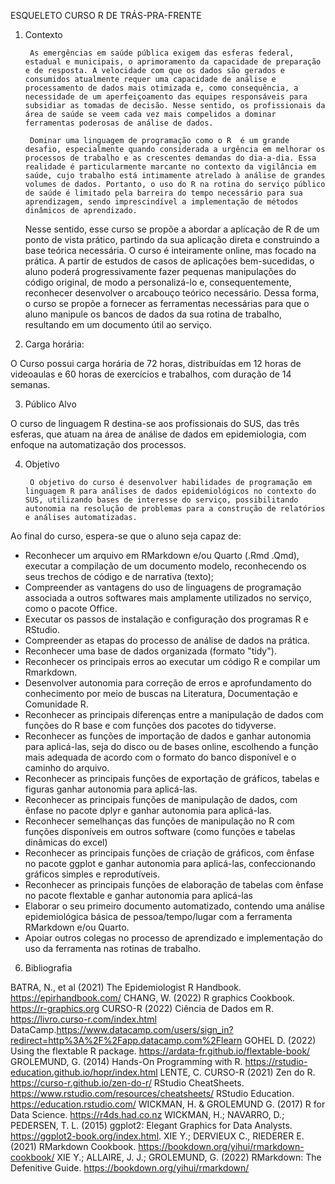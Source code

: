 ESQUELETO CURSO R DE TRÁS-PRA-FRENTE
1. Contexto

        As emergências em saúde pública exigem das esferas federal, estadual e municipais, o aprimoramento da capacidade de preparação e de resposta. A velocidade com que os dados são gerados e consumidos atualmente requer uma capacidade de análise e processamento de dados mais otimizada e, como consequência, a necessidade de um aperfeiçoamento das equipes responsáveis para subsidiar as tomadas de decisão. Nesse sentido, os profissionais da área de saúde se veem cada vez mais compelidos a dominar ferramentas poderosas de análise de dados.
   
        Dominar uma linguagem de programação como o R  é um grande desafio, especialmente quando considerada a urgência em melhorar os processos de trabalho e as crescentes demandas do dia-a-dia. Essa realidade é particularmente marcante no contexto da vigilância em saúde, cujo trabalho está intimamente atrelado à análise de grandes volumes de dados. Portanto, o uso do R na rotina do serviço público de saúde é limitado pela barreira do tempo necessário para sua aprendizagem, sendo imprescindível a implementação de métodos dinâmicos de aprendizado.
   
   Nesse sentido, esse curso se propõe a abordar a aplicação de R de um ponto de vista prático, partindo da sua aplicação direta e construindo a base teórica necessária. O curso é inteiramente online, mas focado na prática. A partir de estudos de casos de aplicações bem-sucedidas, o aluno poderá progressivamente fazer pequenas manipulações do código original, de modo a personalizá-lo e, consequentemente, reconhecer desenvolver o arcabouço teórico necessário. 
Dessa forma, o curso se propõe a fornecer as ferramentas necessárias para que o aluno manipule os bancos de dados da sua rotina de trabalho, resultando em um documento útil ao serviço.

3. Carga horária:

O Curso possui carga horária de 72 horas, distribuídas em 12 horas de videoaulas e 60 horas de exercícios e trabalhos, com duração de 14 semanas.


3. Público Alvo

O curso de linguagem R destina-se aos profissionais do SUS, das três esferas,  que atuam na área de análise de dados em epidemiologia, com enfoque na automatização dos processos. 


4. Objetivo
   
        O objetivo do curso é desenvolver habilidades de programação em linguagem R para análises de dados epidemiológicos no contexto do SUS, utilizando bases de interesse do serviço, possibilitando autonomia na resolução de problemas para a construção de relatórios e análises automatizadas.
   
Ao final do curso, espera-se que o aluno seja capaz de: 

- Reconhecer um arquivo em RMarkdown e/ou Quarto (.Rmd .Qmd), executar a compilação de um documento modelo, reconhecendo os seus trechos de código e de narrativa (texto);
- Compreender as vantagens do uso de linguagens de programação associada a outros softwares mais amplamente utilizados no serviço, como o pacote Office.
- Executar os passos de instalação e configuração dos programas R e RStudio.
- Compreender as etapas do processo de análise de dados na prática.
- Reconhecer uma base de dados organizada (formato "tidy").
- Reconhecer os principais erros ao executar um código R e compilar um  Rmarkdown.
- Desenvolver autonomia para  correção de erros e aprofundamento do conhecimento por meio de buscas na Literatura, Documentação e Comunidade R.
- Reconhecer as principais diferenças entre a manipulação de dados com funções do R base e com funções dos pacotes do tidyverse.
- Reconhecer as funções de importação de dados e ganhar autonomia para aplicá-las,  seja do disco ou de bases online, escolhendo a função mais adequada de acordo com o formato do banco disponível e o caminho do arquivo.
- Reconhecer as principais funções de exportação de gráficos, tabelas e figuras ganhar autonomia para aplicá-las.
- Reconhecer as principais funções de manipulação de dados, com ênfase no pacote dplyr e ganhar autonomia para aplicá-las.  
- Reconhecer semelhanças das funções de manipulação no R com funções disponíveis em outros software (como funções e tabelas dinâmicas do excel)
- Reconhecer as principais funções  de criação de gráficos, com ênfase no pacote ggplot e ganhar autonomia para aplicá-las, confeccionando gráficos simples e reprodutíveis.
- Reconhecer as principais funções de elaboração de tabelas com ênfase no pacote flextable e ganhar autonomia para aplicá-las
- Elaborar o seu primeiro documento automatizado, contendo uma análise epidemiológica básica de pessoa/tempo/lugar com a ferramenta RMarkdown e/ou Quarto.
- Apoiar outros colegas no processo de aprendizado e implementação do uso da ferramenta nas rotinas de trabalho.

6. Bibliografia

BATRA, N., et al (2021) The Epidemiologist R Handbook. https://epirhandbook.com/
CHANG, W. (2022) R graphics Cookbook. https://r-graphics.org
CURSO-R (2022) Ciência de Dados em R. https://livro.curso-r.com/index.html
DataCamp.https://www.datacamp.com/users/sign_in?redirect=http%3A%2F%2Fapp.datacamp.com%2Flearn
GOHEL D. (2022) Using the flextable R package. https://ardata-fr.github.io/flextable-book/
GROLEMUND, G. (2014) Hands-On Programming with R. https://rstudio-education.github.io/hopr/index.html
LENTE, C. CURSO-R (2021) Zen do R. https://curso-r.github.io/zen-do-r/
RStudio CheatSheets. https://www.rstudio.com/resources/cheatsheets/
RStudio Education. https://education.rstudio.com/
WICKMAN, H. & GROLEMUND G. (2017) R for Data Science. https://r4ds.had.co.nz
WICKMAN, H.; NAVARRO, D.; PEDERSEN, T. L. (2015) ggplot2: Elegant Graphics for Data Analysts. https://ggplot2-book.org/index.html.
XIE Y.; DERVIEUX C., RIEDERER E. (2021) RMarkdown Cookbook. https://bookdown.org/yihui/rmarkdown-cookbook/
XIE Y.; ALLAIRE, J. J.; GROLEMUND, G. (2022) RMarkdown: The Defenitive Guide. https://bookdown.org/yihui/rmarkdown/

